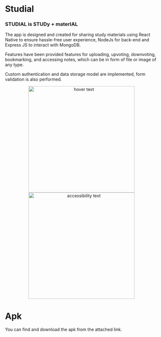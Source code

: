 # Studial

### STUDIAL is STUDy + materIAL

The app is designed and created for sharing study materials using React
Native to ensure hassle-free user experience, NodeJs for back-end and
Express JS to interact with MongoDB.

Features have been provided features for uploading, upvoting, downvoting, bookmarking,
and accessing notes, which can be in form of file or image of any type.

Custom authentication and data storage model are implemented, form validation is also performed.

<p align="center">
  <img src="your_relative_path_here" width="350" title="hover text">
  <img src="your_relative_path_here_number_2_large_name" width="350" alt="accessibility text">
</p>

# Apk
You can find and download the apk from the attached link.
